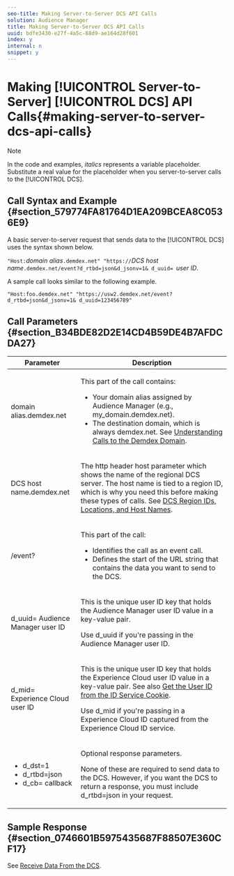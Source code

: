 ```yaml
---
seo-title: Making Server-to-Server DCS API Calls
solution: Audience Manager
title: Making Server-to-Server DCS API Calls
uuid: bdfe3430-e27f-4a5c-88d9-ae164d28f601
index: y
internal: n
snippet: y
---
```


# Making [!UICONTROL Server-to-Server] [!UICONTROL DCS] API Calls{#making-server-to-server-dcs-api-calls}

>[!NOTE]
>
>In the code and examples, *italics* represents a variable placeholder. Substitute a real value for the placeholder when you server-to-server calls to the [!UICONTROL DCS].

## Call Syntax and Example {#section_579774FA81764D1EA209BCEA8C0536E9}

A basic server-to-server request that sends data to the [!UICONTROL DCS] uses the syntax shown below.

`"Host:`*domain alias*`.demdex.net" "https://`*DCS host name*`.demdex.net/event?d_rtbd=json&d_jsonv=1& d_uuid= `*user ID*.

A sample call looks similar to the following example.

`"Host:foo.demdex.net" "https://usw2.demdex.net/event?d_rtbd=json&d_jsonv=1& d_uuid=123456789"`

## Call Parameters {#section_B34BDE82D2E14CD4B59DE4B7AFDCDA27}

<table id="table_3AF4466009B64F0C9CBE7904A4096E0C"> 
 <thead> 
  <tr> 
   <th colname="col1" class="entry"> Parameter </th> 
   <th colname="col2" class="entry"> Description </th> 
  </tr> 
 </thead>
 <tbody> 
  <tr> 
   <td colname="col1"> <p><span class="codeph"> <span class="varname"> domain alias</span>.demdex.net</span> </p> </td> 
   <td colname="col2"> <p>This part of the call contains: </p> <p> 
     <ul id="ul_3EDA9C7BA6794D06BCB07A75A9BD2372"> 
      <li id="li_74624CA78D6F4536A8164AE1FA1DECB9">Your domain alias assigned by <span class="keyword"> Audience Manager</span> (e.g., <span class="codeph"> my_domain.demdex.net</span>). </li> 
      <li id="li_08ABE91CA247403AA480B3FB4BEF83BA">The destination domain, which is always <span class="codeph"> demdex.net</span>. See <a href="../../../reference/demdex-calls.md#concept_77B3D5A068AE413FA78D190D65AD799F"> Understanding Calls to the Demdex Domain</a>. </li> 
     </ul> </p> </td> 
  </tr> 
  <tr> 
   <td colname="col1"> <p><span class="codeph"> <span class="varname"> DCS host name</span>.demdex.net</span> </p> </td> 
   <td colname="col2"> <p>The http header host parameter which shows the name of the regional <span class="wintitle"> DCS</span> server. The host name is tied to a region ID, which is why you need this before making these types of calls. See <a href="../../../c-api/dcs-intro/dcs-api-reference/dcs-regions.md#concept_01C1E017A6694D1EAF9BF65BFFA54091"> DCS Region IDs, Locations, and Host Names</a>. </p> </td> 
  </tr> 
  <tr> 
   <td colname="col1"> <p><span class="codeph"> /event?</span> </p> </td> 
   <td colname="col2"> <p>This part of the call: </p> <p> 
     <ul id="ul_6332444A305A4F12A7CBE471CA508516"> 
      <li id="li_1C5C111B2B0E4621B3FC0C20D6516041">Identifies the call as an event call. </li> 
      <li id="li_DBCE9B1C70604A629ECD7AC0A9052198">Defines the start of the URL string that contains the data you want to send to the DCS. </li> 
     </ul> </p> </td> 
  </tr> 
  <tr> 
   <td colname="col1"> <p><span class="codeph">d_uuid=<span class="varname"> Audience Manager user ID</span></span> </p> </td> 
   <td colname="col2"> <p>This is the unique user ID key that holds the <span class="keyword"> Audience Manager</span> user ID value in a key-value pair. </p> <p>Use <span class="codeph"> d_uuid</span> if you're passing in the <span class="keyword"> Audience Manager</span> user ID. </p> </td> 
  </tr> 
  <tr> 
   <td colname="col1"> <p><span class="codeph">d_mid=<span class="varname"> Experience Cloud user ID</span></span> </p> </td> 
   <td colname="col2"> <p>This is the unique user ID key that holds the <span class="keyword"> Experience Cloud</span> user ID value in a key-value pair. See also <a href="../../../c-api/dcs-intro/dcs-s2s/dcs-mcid-ids.md#section_F28F94780FEC4918B37B62AC9A64AF23"> Get the User ID from the ID Service Cookie</a>. </p> <p>Use <span class="codeph"> d_mid</span> if you're passing in a <span class="keyword"> Experience Cloud</span> ID captured from the <span class="keyword"> Experience Cloud</span> ID service. </p> </td> 
  </tr> 
  <tr> 
   <td colname="col1"> <p> 
     <ul id="ul_36E2C1A0538D4D2C94DFC1335720A524"> 
      <li id="li_8902EED431CE4F0189A94868FA52DB1F"><span class="codeph"> d_dst=1</span> </li> 
      <li id="li_4B6B29499D444E31808DE0A9AA0442D0"><span class="codeph"> d_rtbd=json</span> </li> 
      <li id="li_3430CD0438604B83BE6437E6EC480816"><span class="codeph">d_cb=<span class="varname"> callback</span></span> </li> 
     </ul> </p> </td> 
   <td colname="col2"> <p>Optional response parameters. </p> <p> None of these are required to send data to the <span class="wintitle"> DCS</span>. However, if you want the <span class="wintitle"> DCS</span> to return a response, you must include <span class="codeph"> d_rtbd=json</span> in your request. </p> </td> 
  </tr> 
 </tbody> 
</table>

## Sample Response {#section_0746601B5975435687F88507E360CF17}

See [Receive Data From the DCS](../../../c-api/dcs-intro/dcs-event-calls/dcs-url-receive.md#concept_1219EE35E91548F899E2FFE60C107841). 
